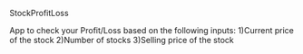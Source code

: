 StockProfitLoss

App to check your Profit/Loss based on the following inputs: 1)Current price of the stock 2)Number of stocks 3)Selling price of the stock